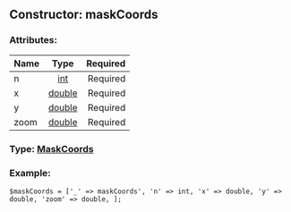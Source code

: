 ## Constructor: maskCoords  

### Attributes:

| Name     |    Type       | Required |
|----------|:-------------:|---------:|
|n|[int](../types/int.md) | Required|
|x|[double](../types/double.md) | Required|
|y|[double](../types/double.md) | Required|
|zoom|[double](../types/double.md) | Required|



### Type: [MaskCoords](../types/MaskCoords.md)


### Example:

```
$maskCoords = ['_' => maskCoords', 'n' => int, 'x' => double, 'y' => double, 'zoom' => double, ];
```